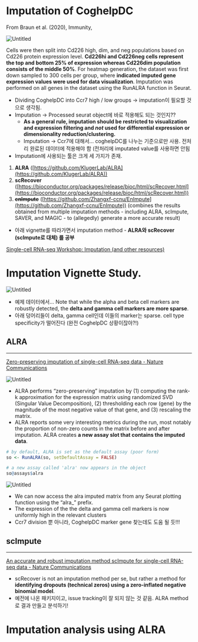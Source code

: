 # Imputation of CoghelpDC

From Braun et al. (2020), Immunity, 

![Untitled](Imputation%20of%20CoghelpDC%2083352a48a7f8475ba11a14722fd05fbe/Untitled.png)

Cells were then split into Cd226 high, dim, and neg populations based on Cd226 protein expression level. **Cd226hi and Cd226neg cells represent the top and bottom 25% of expression whereas Cd226dim population consists of the middle 50%**. For heatmap generation, the dataset was first down sampled to 300 cells per group, where **indicated imputed gene expression values were used for data visualization**. Imputation was performed on all genes in the dataset using the RunALRA function in Seurat.

- Dividing CoghelpDC into Ccr7 high / low groups → imputation이 필요할 것으로 생각됨.
- Imputation → Processed seurat object에 바로 적용해도 되는 것인지??
    - **As a general rule, imputation should be restricted to visualization and expression filtering and *not* used for differential expression or dimensionality reduction/clustering.**
    - Imputation → Ccr7에 대해서… coghelpDC를 나누는 기준으로만 사용. 전처리 완료된 데이터에 적용해야 함 (전처리에 imputated value를 사용하면 안됨
- Imputation에 사용되는 툴은 크게 세 가지가 존재.
1. **ALRA** ([https://github.com/KlugerLab/ALRA](https://github.com/KlugerLab/ALRA))
2. **scRecover** ([https://bioconductor.org/packages/release/bioc/html/scRecover.html](https://bioconductor.org/packages/release/bioc/html/scRecover.html))
3. **~~enImpute~~** ([https://github.com/Zhangxf-ccnu/EnImpute](https://github.com/Zhangxf-ccnu/EnImpute)) (combines the results obtained from multiple imputation methods - including ALRA, scImpute, SAVER, and MAGIC - to (allegedly) generate a more accurate result)
- 아래 vignette를 따라가면서 imputation method - **ALRA와 scRecover (scImpute로 대체) 를 공부**

[Single-cell RNA-seq Workshop: Imputation (and other resources)](https://rnabioco.github.io/cellar/previous/2019/docs/8_imputation.html)

# Imputation Vignette Study.

![Untitled](Imputation%20of%20CoghelpDC%2083352a48a7f8475ba11a14722fd05fbe/Untitled%201.png)

- 예제 데이터에서… Note that while the alpha and beta cell markers are robustly detected, the **delta and gamma cell markers are more sparse**.
- 아래 덩어리들이 delta, gamma cell인데 이들의 marker는 sparse. cell type specificity가 떨어진다 (완전 CoghelpDC 상황이잖아?!)

## ****ALRA****

---

[Zero-preserving imputation of single-cell RNA-seq data - Nature Communications](https://www.nature.com/articles/s41467-021-27729-z)

![Untitled](Imputation%20of%20CoghelpDC%2083352a48a7f8475ba11a14722fd05fbe/Untitled%202.png)

- ALRA performs “zero-preserving” imputation by (1) computing the rank-k approximation for the expression matrix using randomized SVD (Singular Value Decomposition), (2) thresholding each row (gene) by the magnitude of the most negative value of that gene, and (3) rescaling the matrix.
- ALRA reports some very interesting metrics during the run, most notably the proportion of non-zero counts in the matrix before and after imputation. ALRA creates **a new assay slot that contains the imputed data**.

```r
# by default, ALRA is set as the default assay (poor form)
so <- RunALRA(so, setDefaultAssay = FALSE)

# a new assay called 'alra' now appears in the object
so@assays$alra
```

![Untitled](Imputation%20of%20CoghelpDC%2083352a48a7f8475ba11a14722fd05fbe/Untitled%203.png)

- We can now access the alra imputed matrix from any Seurat plotting function using the “alra_” prefix.
- The expression of the the delta and gamma cell markers is now uniformly high in the relevant clusters
- Ccr7 division 뿐 아니라, CoghelpDC marker gene 찾는데도 도움 될 듯!!!

## ****scImpute****

---

[An accurate and robust imputation method scImpute for single-cell RNA-seq data - Nature Communications](https://www.nature.com/articles/s41467-018-03405-7)

- scRecover is not an imputation method per se, but rather a method for **identifying dropouts (technical zeros) using a zero-inflated negative binomial model**.
- 예전에 나온 패키지이고, issue tracking이 잘 되지 않는 것 같음. ALRA method로 결과 만들고 분석하기!

# Imputation analysis using ALRA